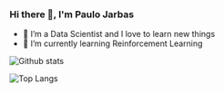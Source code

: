 ### Hi there 👋, I'm Paulo Jarbas

- 🔭 I’m a Data Scientist and I love to learn new things
- 🌱 I’m currently learning Reinforcement Learning

![Github stats](https://github-readme-stats.vercel.app/api?username=Pjarbas&show_icons=true&theme=chartreuse-dark&count_private=true)

![Top Langs](https://github-readme-stats.vercel.app/api/top-langs/?username=Pjarbas&show_icons=true&theme=chartreuse-dark&count_private=true)
